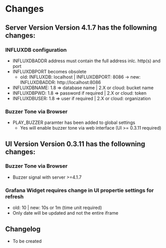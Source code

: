 # Changes

## Server Version Version 4.1.7 has the followning changes:

### INFLUXDB configuration
- INFLUXDBADDR address must contain the full address inlc. http(s) and port
- INFLUXDBPORT becomes obsolete
    - old: INFLUXDB: localhost | INFLUXDBPORT: 8086
    -> new: INFLUXDBADDR: http://localhost:8086
- INFLUXDBNAME: 1.8 => database name | 2.X or cloud: bucket name
- INFLUXDBPWD: 1.8 => password if required | 2.X or cloud: token
- INFLUXDBUSER: 1.8 => user if required | 2.X or cloud: organization

### Buzzer Tone via Browser
- PLAY_BUZZER  paramter has been added to global settings
    - Yes will enable buzzer tone via web interface (UI >= 0.3.11 required)


## UI Version Version 0.3.11 has the followning changes:

### Buzzer Tone via Browser
- Buzzer signal with server >=4.1.7

### Grafana Widget requires change in UI propertie settings for refresh
- old: 10 | new: 10s or 1m (time unit required)
- Only date will be updated and not the entire iframe

## Changelog

- To be created